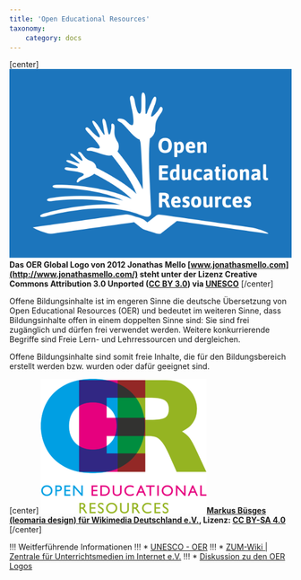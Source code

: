 ```yaml
---
title: 'Open Educational Resources'
taxonomy:
    category: docs
---
```

[center]
![UNESCO OER](globaloer.png)**Das OER Global Logo von 2012 Jonathas Mello [www.jonathasmello.com](http://www.jonathasmello.com/)
steht unter der Lizenz Creative Commons Attribution 3.0 Unported ([CC BY 3.0](http://creativecommons.org/licenses/by/3.0))
 via [UNESCO](http://www.unesco.org/new/en/communication-and-information/access-to-knowledge/open-educational-resources/global-oer-logo/)**
[/center]

Offene Bildungsinhalte ist im engeren Sinne die deutsche Übersetzung von Open Educational Resources (OER) und bedeutet im weiteren Sinne, dass Bildungsinhalte offen in einem doppelten Sinne sind: Sie sind frei zugänglich und dürfen frei verwendet werden. Weitere konkurrierende Begriffe sind Freie Lern- und Lehrressourcen und dergleichen.

Offene Bildungsinhalte sind somit freie Inhalte, die für den Bildungsbereich erstellt werden bzw. wurden oder dafür geeignet sind.

[center]
![OER](oer.png)**[Markus Büsges (leomaria design) für Wikimedia Deutschland e.V.](https://commons.wikimedia.org/wiki/File:OER_Logo_Open_Educational_Resources.png), Lizenz: [CC BY-SA 4.0](https://creativecommons.org/licenses/by-sa/4.0/deed.en)**
[/center]

!!! Weitferführende Informationen
!!! * [UNESCO - OER](http://www.unesco.org/new/en/communication-and-information/access-to-knowledge/open-educational-resources/)
!!! * [ZUM-Wiki | Zentrale für Unterrichtsmedien im Internet e.V.](http://wikis.zum.de/zum/Open_Educational_Resources)
!!! * [Diskussion zu den OER Logos](https://open-educational-resources.de/offizielles-oer-logo/)
